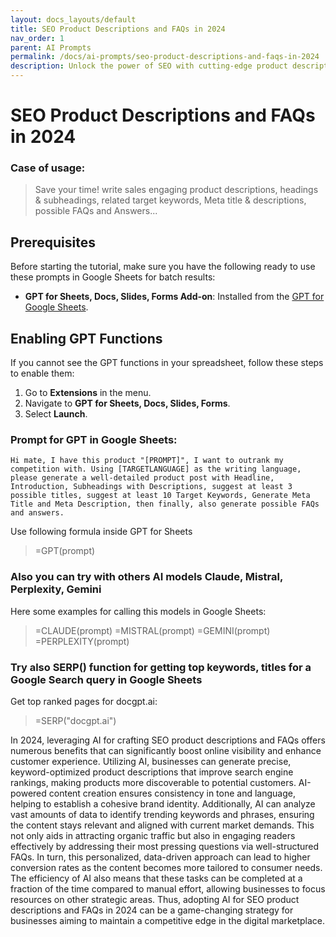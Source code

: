 ```yaml
---
layout: docs_layouts/default
title: SEO Product Descriptions and FAQs in 2024
nav_order: 1
parent: AI Prompts
permalink: /docs/ai-prompts/seo-product-descriptions-and-faqs-in-2024
description: Unlock the power of SEO with cutting-edge product descriptions and FAQs for 2024. Elevate your online presence, boost search rankings, and engage customers with strategically crafted content designed to drive traffic and sales.
---
```


# SEO Product Descriptions and FAQs in 2024

### Case of usage:
> Save your time! write sales engaging product descriptions, headings & subheadings, related target keywords, Meta title & descriptions, possible FAQs and Answers... 

## Prerequisites

Before starting the tutorial, make sure you have the following ready to use these prompts in Google Sheets for batch results:

- **GPT for Sheets, Docs, Slides, Forms Add-on**: Installed from the [GPT for Google Sheets](https://workspace.google.com/u/0/marketplace/app/gpt_for_sheets_docs_forms_slides/466607203252).

## Enabling GPT Functions

If you cannot see the GPT functions in your spreadsheet, follow these steps to enable them:

1. Go to **Extensions** in the menu.
2. Navigate to **GPT for Sheets, Docs, Slides, Forms**.
3. Select **Launch**.


### Prompt for GPT in Google Sheets:
```shell
Hi mate, I have this product "[PROMPT]", I want to outrank my competition with. Using [TARGETLANGUAGE] as the writing language, please generate a well-detailed product post with Headline, Introduction, Subheadings with Descriptions, suggest at least 3 possible titles, suggest at least 10 Target Keywords, Generate Meta Title and Meta Description, then finally, also generate possible FAQs and answers.
```

Use following formula inside GPT for Sheets
> =GPT(prompt)

### Also you can try with others AI models Claude, Mistral, Perplexity, Gemini
Here some examples for calling this models in Google Sheets:

> =CLAUDE(prompt)
> =MISTRAL(prompt)
> =GEMINI(prompt)
> =PERPLEXITY(prompt)


### Try also SERP() function for getting top keywords, titles for a Google Search query in Google Sheets

Get top ranked pages for docgpt.ai:

> =SERP("docgpt.ai")



In 2024, leveraging AI for crafting SEO product descriptions and FAQs offers numerous benefits that can significantly boost online visibility and enhance customer experience. Utilizing AI, businesses can generate precise, keyword-optimized product descriptions that improve search engine rankings, making products more discoverable to potential customers. AI-powered content creation ensures consistency in tone and language, helping to establish a cohesive brand identity. Additionally, AI can analyze vast amounts of data to identify trending keywords and phrases, ensuring the content stays relevant and aligned with current market demands. This not only aids in attracting organic traffic but also in engaging readers effectively by addressing their most pressing questions via well-structured FAQs. In turn, this personalized, data-driven approach can lead to higher conversion rates as the content becomes more tailored to consumer needs. The efficiency of AI also means that these tasks can be completed at a fraction of the time compared to manual effort, allowing businesses to focus resources on other strategic areas. Thus, adopting AI for SEO product descriptions and FAQs in 2024 can be a game-changing strategy for businesses aiming to maintain a competitive edge in the digital marketplace.
